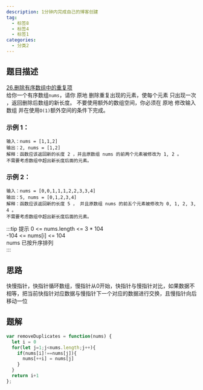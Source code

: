 ```yaml
---
description: 1分钟内完成自己的博客创建
tag:
  - 标签8
  - 标签4
  - 标签1
categories:
  - 分类2
---
```


## 题目描述
[26.删除有序数组中的重复项](https://leetcode-cn.com/problems/remove-duplicates-from-sorted-array/)  
给你一个有序数组`nums`，请你 原地 删除重复出现的元素，使每个元素 只出现一次 ，返回删除后数组的新长度。
不要使用额外的数组空间，你必须在 原地 修改输入数组 并在使用`O(1)`额外空间的条件下完成。

### 示例 1：
```
输入：nums = [1,1,2]
输出：2, nums = [1,2]
解释：函数应该返回新的长度 2 ，并且原数组 nums 的前两个元素被修改为 1, 2 。
不需要考虑数组中超出新长度后面的元素。
```

### 示例 2：
```
输入：nums = [0,0,1,1,1,2,2,3,3,4]
输出：5, nums = [0,1,2,3,4]
解释：函数应该返回新的长度 5 ， 并且原数组 nums 的前五个元素被修改为 0, 1, 2, 3, 4 。
不需要考虑数组中超出新长度后面的元素。
```

:::tip 提示
0 <= nums.length <= 3 * 104  
-104 <= nums[i] <= 104  
nums 已按升序排列  
:::

## 思路
快慢指针，快指针循环数组，慢指针从0开始，快指针与慢指针对比，如果数据不相等，把当前快指针对应数据与慢指针下一个对应的数据进行交换，且慢指针向后移动一位

## 题解
```javascript
var removeDuplicates = function(nums) {
  let i = 0
  for(let j=1;j<nums.length;j++){
    if(nums[i]!==nums[j]){
      nums[++i] = nums[j]
    }
  }
  return i+1
};
```
